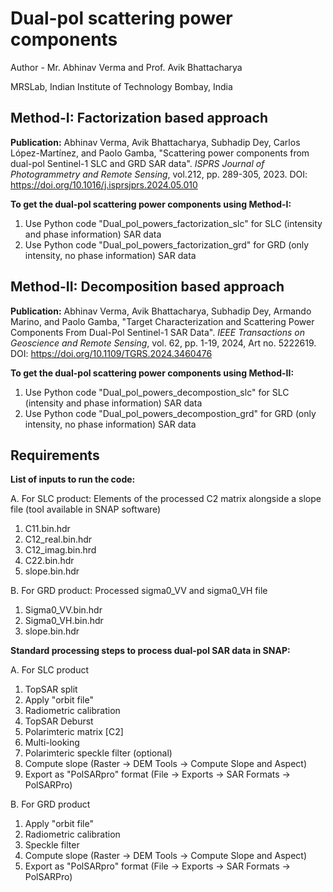 # Dual-pol scattering power components 
Author - Mr. Abhinav Verma and Prof. Avik Bhattacharya

MRSLab, Indian Institute of Technology Bombay, India

## Method-I: Factorization based approach

**Publication:** Abhinav Verma, Avik Bhattacharya, Subhadip Dey, Carlos López-Martínez, and Paolo Gamba, 
"Scattering power components from dual-pol Sentinel-1 SLC and GRD SAR data".
*ISPRS Journal of Photogrammetry and Remote Sensing*, vol.212, pp. 289-305, 2023.
DOI: https://doi.org/10.1016/j.isprsjprs.2024.05.010

**To get the dual-pol scattering power components using Method-I:**
1. Use Python code "Dual_pol_powers_factorization_slc" for SLC (intensity and phase information) SAR data
2. Use Python code "Dual_pol_powers_factorization_grd" for GRD (only intensity, no phase information) SAR data

## Method-II: Decomposition based approach

**Publication:** Abhinav Verma, Avik Bhattacharya, Subhadip Dey, Armando Marino, and Paolo Gamba, 
"Target Characterization and Scattering Power Components From Dual-Pol Sentinel-1 SAR Data".
*IEEE Transactions on Geoscience and Remote Sensing*, vol. 62, pp. 1-19, 2024, Art no. 5222619.
DOI: https://doi.org/10.1109/TGRS.2024.3460476

**To get the dual-pol scattering power components using Method-II:**
1. Use Python code "Dual_pol_powers_decompostion_slc" for SLC (intensity and phase information) SAR data
2. Use Python code "Dual_pol_powers_decompostion_grd" for GRD (only intensity, no phase information) SAR data

## Requirements

**List of inputs to run the code:**

 A. For SLC product: Elements of the processed C2 matrix alongside a slope file (tool available in SNAP software)
  1. C11.bin.hdr
  2. C12_real.bin.hdr
  3. C12_imag.bin.hrd
  4. C22.bin.hdr
  5. slope.bin.hdr

 B. For GRD product: Processed sigma0_VV and sigma0_VH file
  1. Sigma0_VV.bin.hdr
  2. Sigma0_VH.bin.hdr
  3. slope.bin.hdr

**Standard processing steps to process dual-pol SAR data in SNAP:**

 A. For SLC product
  1. TopSAR split 
  2. Apply "orbit file"
  3. Radiometric calibration  
  4. TopSAR Deburst
  5. Polarimteric matrix [C2]
  6. Multi-looking
  7. Polarimteric speckle filter (optional)
  8. Compute slope (Raster -> DEM Tools -> Compute Slope and Aspect)
  9. Export as "PolSARpro" format (File -> Exports -> SAR Formats -> PolSARPro)

 B. For GRD product
  1. Apply "orbit file"
  2. Radiometric calibration
  3. Speckle filter
  4. Compute slope (Raster -> DEM Tools -> Compute Slope and Aspect)
  5. Export as "PolSARpro" format (File -> Exports -> SAR Formats -> PolSARPro)
